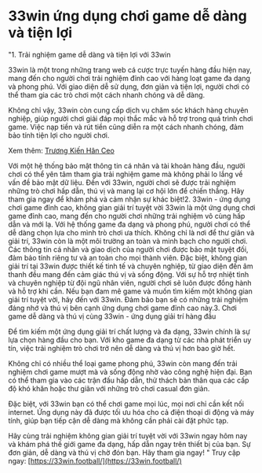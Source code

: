 # 33win ứng dụng chơi game dễ dàng và tiện lợi
"1. Trải nghiệm game dễ dàng và tiện lợi với 33win

33win là một trong những trang web cá cược trực tuyến hàng đầu hiện nay, mang đến cho người chơi trải nghiệm đỉnh cao với hàng loạt game đa dạng và phong phú. Với giao diện dễ sử dụng, đơn giản và tiện lợi, người chơi có thể tham gia các trò chơi một cách nhanh chóng và dễ dàng.

Không chỉ vậy, 33win còn cung cấp dịch vụ chăm sóc khách hàng chuyên nghiệp, giúp người chơi giải đáp mọi thắc mắc và hỗ trợ trong quá trình chơi game. Việc nạp tiền và rút tiền cũng diễn ra một cách nhanh chóng, đảm bảo tính tiện lợi cho người chơi.

Xem thêm: [Trương Kiến Hân Ceo](https://33win.football/tac-gia-33win-truong-kien-han/)

Với một hệ thống bảo mật thông tin cá nhân và tài khoản hàng đầu, người chơi có thể yên tâm tham gia trải nghiệm game mà không phải lo lắng về vấn đề bảo mật dữ liệu. Đến với 33win, người chơi sẽ được trải nghiệm những trò chơi hấp dẫn, thú vị và mang lại cơ hội lớn để chiến thắng. Hãy tham gia ngay để khám phá và cảm nhận sự khác biệt!2. 33win - ứng dụng chơi game đỉnh cao, không gian giải trí tuyệt vời
33win là một ứng dụng chơi game đỉnh cao, mang đến cho người chơi những trải nghiệm vô cùng hấp dẫn và mới lạ. Với hệ thống game đa dạng và phong phú, người chơi có thể dễ dàng chọn lựa cho mình trò chơi ưa thích.
Không chỉ là nơi để thư giãn và giải trí, 33win còn là một môi trường an toàn và minh bạch cho người chơi. Các thông tin cá nhân và giao dịch của người chơi được bảo mật tuyệt đối, đảm bảo tính riêng tư và an toàn cho mọi thành viên.
Đặc biệt, không gian giải trí tại 33win được thiết kế tinh tế và chuyên nghiệp, từ giao diện đến âm thanh đều mang đến cảm giác thú vị và sống động. Với sự hỗ trợ nhiệt tình và chuyên nghiệp từ đội ngũ nhân viên, người chơi sẽ luôn được đồng hành và hỗ trợ khi cần.
Nếu bạn đam mê game và muốn tìm kiếm một không gian giải trí tuyệt vời, hãy đến với 33win. Đảm bảo bạn sẽ có những trải nghiệm đáng nhớ và thú vị bên cạnh ứng dụng chơi game đỉnh cao này.3. Chơi game dễ dàng và thú vị cùng 33win - ứng dụng giải trí hàng đầu


Để tìm kiếm một ứng dụng giải trí chất lượng và đa dạng, 33win chính là sự lựa chọn hàng đầu cho bạn. Với kho game đa dạng từ các nhà phát triển uy tín, việc trải nghiệm trò chơi trở nên dễ dàng và thú vị hơn bao giờ hết.



Không chỉ có nhiều thể loại game phong phú, 33win còn mang đến trải nghiệm chơi game mượt mà và sống động nhờ vào công nghệ hiện đại. Bạn có thể tham gia vào các trận đấu hấp dẫn, thử thách bản thân qua các cấp độ khó khăn hoặc thư giãn với những trò chơi casual đơn giản.



Đặc biệt, với 33win bạn có thể chơi game mọi lúc, mọi nơi chỉ cần kết nối internet. Ứng dụng này đã được tối ưu hóa cho cả điện thoại di động và máy tính, giúp bạn tiếp cận dễ dàng mà không cần phải cài đặt phức tạp.



Hãy cùng trải nghiệm không gian giải trí tuyệt vời với 33win ngay hôm nay và khám phá thế giới game đa dạng, hấp dẫn ngay trên thiết bị của bạn. Sự đơn giản, dễ dàng và thú vị chờ đón bạn. Hãy tham gia ngay! 
"
Truy cập ngay: [https://33win.football/](https://33win.football/)